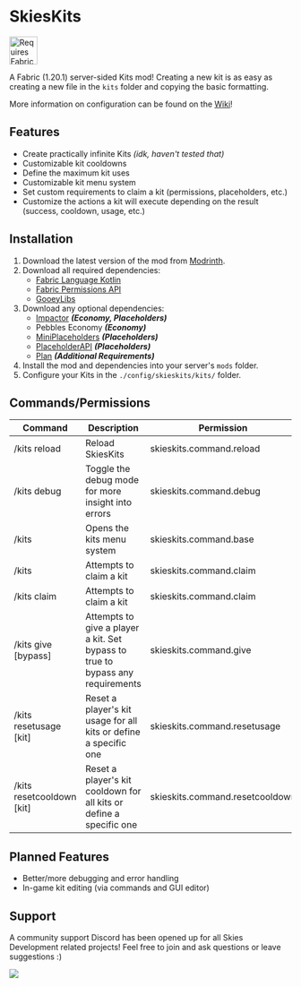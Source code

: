 # SkiesKits
<img height="50" src="https://camo.githubusercontent.com/a94064bebbf15dfed1fddf70437ea2ac3521ce55ac85650e35137db9de12979d/68747470733a2f2f692e696d6775722e636f6d2f6331444839564c2e706e67" alt="Requires Fabric Kotlin"/>

A Fabric (1.20.1) server-sided Kits mod! Creating a new kit is as easy as creating a new file in the `kits` folder and copying the basic formatting.

More information on configuration can be found on the [Wiki](https://github.com/PokeSkies/SkiesKits/wiki)!

## Features
- Create practically infinite Kits *(idk, haven't tested that)*
- Customizable kit cooldowns
- Define the maximum kit uses
- Customizable kit menu system
- Set custom requirements to claim a kit (permissions, placeholders, etc.)
- Customize the actions a kit will execute depending on the result (success, cooldown, usage, etc.)

## Installation
1. Download the latest version of the mod from [Modrinth](https://modrinth.com/mod/skieskits).
2. Download all required dependencies:
   - [Fabric Language Kotlin](https://modrinth.com/mod/fabric-language-kotlin) 
   - [Fabric Permissions API](https://github.com/PokeSkies/fabric-permissions-api)
   - [GooeyLibs](https://github.com/NickImpact/GooeyLibs/tree/1.20.1)
3. Download any optional dependencies:
   - [Impactor](https://modrinth.com/mod/impactor) **_(Economy, Placeholders)_**
   - Pebbles Economy **_(Economy)_**
   - [MiniPlaceholders](https://modrinth.com/plugin/miniplaceholders) **_(Placeholders)_**
   - [PlaceholderAPI](https://modrinth.com/mod/placeholder-api) **_(Placeholders)_**
   - [Plan](https://www.curseforge.com/minecraft/mc-mods/plan-player-analytics) **_(Additional Requirements)_**
4. Install the mod and dependencies into your server's `mods` folder.
5. Configure your Kits in the `./config/skieskits/kits/` folder.

## Commands/Permissions
| Command                            | Description                                                                    | Permission                      |
|------------------------------------|--------------------------------------------------------------------------------|---------------------------------|
| /kits reload                       | Reload SkiesKits                                                               | skieskits.command.reload        |
| /kits debug                        | Toggle the debug mode for more insight into errors                             | skieskits.command.debug         |
| /kits                              | Opens the kits menu system                                                     | skieskits.command.base          |
| /kits <kit>                        | Attempts to claim a kit                                                        | skieskits.command.claim         |
| /kits claim <kit>                  | Attempts to claim a kit                                                        | skieskits.command.claim         |
| /kits give <kit> <player> [bypass] | Attempts to give a player a kit. Set bypass to true to bypass any requirements | skieskits.command.give          |
| /kits resetusage <player> [kit]    | Reset a player's kit usage for all kits or define a specific one               | skieskits.command.resetusage    |
| /kits resetcooldown <player> [kit] | Reset a player's kit cooldown for all kits or define a specific one            | skieskits.command.resetcooldown |

## Planned Features
- Better/more debugging and error handling
- In-game kit editing (via commands and GUI editor)

## Support
A community support Discord has been opened up for all Skies Development related projects! Feel free to join and ask questions or leave suggestions :)

<a class="discord-widget" href="https://discord.gg/cgBww275Fg" title="Join us on Discord"><img src="https://discordapp.com/api/guilds/1158447623989116980/embed.png?style=banner2"></a>
